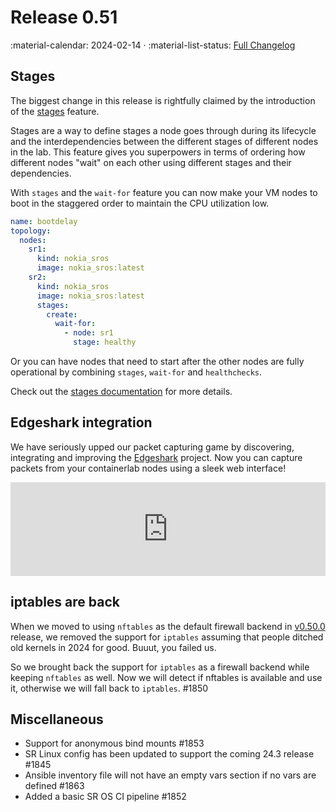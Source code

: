 # Release 0.51

:material-calendar: 2024-02-14 · :material-list-status: [Full Changelog](https://github.com/srl-labs/containerlab/releases)

## Stages

The biggest change in this release is rightfully claimed by the introduction of the [stages](../manual/nodes.md#stages) feature.

Stages are a way to define stages a node goes through during its lifecycle and the interdependencies between the different stages of different nodes in the lab. This feature gives you superpowers in terms of ordering how different nodes "wait" on each other using different stages and their dependencies.

With `stages` and the `wait-for` feature you can now make your VM nodes to boot in the staggered order to maintain the CPU utilization low.

```yaml
name: bootdelay
topology:
  nodes:
    sr1:
      kind: nokia_sros
      image: nokia_sros:latest
    sr2:
      kind: nokia_sros
      image: nokia_sros:latest
      stages:
        create:
          wait-for:
            - node: sr1
              stage: healthy
```

Or you can have nodes that need to start after the other nodes are fully operational by combining `stages`, `wait-for` and `healthchecks`.

Check out the [stages documentation](../manual/nodes.md#stages) for more details.

## Edgeshark integration

We have seriously upped our packet capturing game by discovering, integrating and improving the [Edgeshark](../manual/wireshark.md#edgeshark-integration) project. Now you can capture packets from your containerlab nodes using a sleek web interface!

<div class="iframe-container">
<iframe width="100%" src="https://www.youtube.com/embed/iY90a_Gn5W0" frameborder="0" allow="accelerometer; autoplay; clipboard-write; encrypted-media; gyroscope; picture-in-picture" allowfullscreen></iframe>
</div>

## iptables are back

When we moved to using `nftables` as the default firewall backend in [v0.50.0](0.50.md) release, we removed the support for `iptables` assuming that people ditched old kernels in 2024 for good. Buuut, you failed us.

So we brought back the support for `iptables` as a firewall backend while keeping `nftables` as well. Now we will detect if nftables is available and use it, otherwise we will fall back to `iptables`. #1850

## Miscellaneous

* Support for anonymous bind mounts #1853
* SR Linux config has been updated to support the coming 24.3 release #1845
* Ansible inventory file will not have an empty vars section if no vars are defined #1863
* Added a basic SR OS CI pipeline #1852
